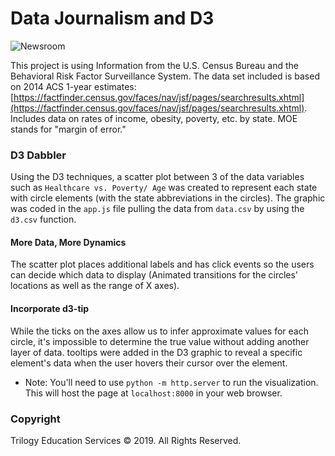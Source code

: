 # Data Journalism and D3

![Newsroom](https://media.giphy.com/media/v2xIous7mnEYg/giphy.gif)

This project is using Information from the U.S. Census Bureau and the Behavioral Risk Factor Surveillance System. The data set included is based on 2014 ACS 1-year estimates: [https://factfinder.census.gov/faces/nav/jsf/pages/searchresults.xhtml](https://factfinder.census.gov/faces/nav/jsf/pages/searchresults.xhtml). Includes data on rates of income, obesity, poverty, etc. by state. MOE stands for "margin of error."

### D3 Dabbler

Using the D3 techniques, a scatter plot between 3 of the data variables such as `Healthcare vs. Poverty/ Age` was created to represent each state with circle elements (with the state abbreviations in the circles). The graphic was coded in the `app.js` file pulling the data from `data.csv` by using the `d3.csv` function.

#### More Data, More Dynamics

The scatter plot places additional labels and has click events so the users can decide which data to display (Animated transitions for the circles' locations as well as the range of X axes).

#### Incorporate d3-tip

While the ticks on the axes allow us to infer approximate values for each circle, it's impossible to determine the true value without adding another layer of data. tooltips were added in the D3 graphic to reveal a specific element's data when the user hovers their cursor over the element. 


* Note: You'll need to use `python -m http.server` to run the visualization. This will host the page at `localhost:8000` in your web browser.

### Copyright

Trilogy Education Services © 2019. All Rights Reserved.

